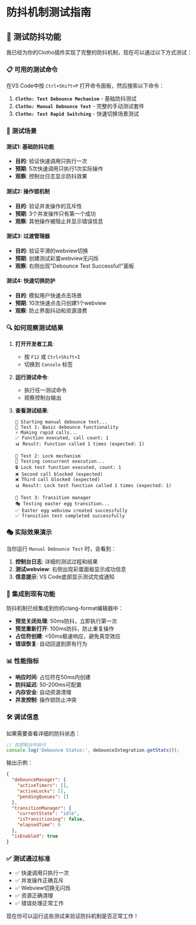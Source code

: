 # 防抖机制测试指南

## 🧪 测试防抖功能

我已经为你的Clotho插件实现了完整的防抖机制，现在可以通过以下方式测试：

### 📋 可用的测试命令

在VS Code中按 `Ctrl+Shift+P` 打开命令面板，然后搜索以下命令：

1. **`Clotho: Test Debounce Mechanism`** - 基础防抖测试
2. **`Clotho: Manual Debounce Test`** - 完整的手动测试套件
3. **`Clotho: Test Rapid Switching`** - 快速切换场景测试

### 🎯 测试场景

#### 测试1: 基础防抖功能
- **目的**: 验证快速调用只执行一次
- **预期**: 5次快速调用只执行1次实际操作
- **观察**: 控制台日志显示防抖效果

#### 测试2: 操作锁机制
- **目的**: 验证并发操作的互斥性
- **预期**: 3个并发操作只有第一个成功
- **观察**: 其他操作被阻止并显示错误信息

#### 测试3: 过渡管理器
- **目的**: 验证平滑的webview切换
- **预期**: 创建测试彩蛋webview无闪烁
- **观察**: 右侧出现"Debounce Test Successful!"面板

#### 测试4: 快速切换防护
- **目的**: 模拟用户快速点击场景
- **预期**: 10次快速点击只创建1个webview
- **观察**: 防止界面抖动和资源浪费

### 🔍 如何观察测试结果

1. **打开开发者工具**:
   - 按 `F12` 或 `Ctrl+Shift+I`
   - 切换到 `Console` 标签

2. **运行测试命令**:
   - 执行任一测试命令
   - 观察控制台输出

3. **查看测试结果**:
   ```
   🧪 Starting manual debounce test...
   📝 Test 1: Basic debounce functionality
   ⚡ Making rapid calls...
   ✅ Function executed, call count: 1
   📊 Result: Function called 1 times (expected: 1)
   
   📝 Test 2: Lock mechanism
   🔄 Testing concurrent execution...
   🔒 Lock test function executed, count: 1
   ❌ Second call blocked (expected)
   ❌ Third call blocked (expected)
   📊 Result: Lock test function called 1 times (expected: 1)
   
   📝 Test 3: Transition manager
   🎭 Testing easter egg transition...
   ✅ Easter egg webview created successfully
   ✅ Transition test completed successfully
   ```

### 🎭 实际效果演示

当你运行 `Manual Debounce Test` 时，会看到：

1. **控制台日志**: 详细的测试过程和结果
2. **测试webview**: 右侧出现彩蛋面板显示成功信息
3. **信息提示**: VS Code底部显示测试完成通知

### 🚀 集成到现有功能

防抖机制已经集成到你的clang-format编辑器中：

- **预览关闭处理**: 50ms防抖，立即执行第一次
- **预览重新打开**: 100ms防抖，防止重复操作
- **占位符创建**: <50ms极速响应，避免真空效应
- **错误恢复**: 自动回退到原有行为

### 📊 性能指标

- **响应时间**: 占位符在50ms内创建
- **防抖延迟**: 50-200ms可配置
- **内存安全**: 自动资源清理
- **并发控制**: 操作锁防止冲突

### 🛠️ 调试信息

如果需要查看详细的防抖状态：

```javascript
// 在控制台中执行
console.log('Debounce Status:', debounceIntegration.getStats());
```

输出示例：
```json
{
  "debounceManager": {
    "activeTimers": [],
    "activeLocks": [],
    "pendingQueues": []
  },
  "transitionManager": {
    "currentState": "idle",
    "isTransitioning": false,
    "elapsedTime": 0
  },
  "isEnabled": true
}
```

### ✅ 测试通过标准

- ✅ 快速调用只执行一次
- ✅ 并发操作正确互斥
- ✅ Webview切换无闪烁
- ✅ 资源正确清理
- ✅ 错误处理正常工作

现在你可以运行这些测试来验证防抖机制是否正常工作！